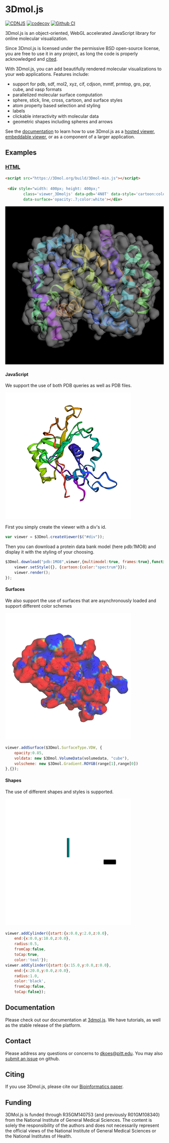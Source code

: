 # 3Dmol.js
[![CDNJS](https://img.shields.io/cdnjs/v/3Dmol.svg)](https://cdnjs.com/libraries/3Dmol)
[![codecov](https://codecov.io/gh/3dmol/3Dmol.js/branch/master/graph/badge.svg)](https://codecov.io/gh/3dmol/3Dmol.js)
[![Github CI](https://github.com/3dmol/3Dmol.js/actions/workflows/CI.yml/badge.svg)](https://github.com/3dmol/3Dmol.js/actions)

3Dmol.js is an object-oriented, WebGL accelerated JavaScript library for online molecular visualization.

Since 3Dmol.js is licensed under the permissive BSD open-source license, you are free to use it in any project, as long the code is properly acknowledged and [cited](http://dx.doi.org/10.1093/bioinformatics/btu829).

With 3Dmol.js, you can add beautifully rendered molecular visualizations to your web applications. Features include:
* support for pdb, sdf, mol2, xyz, cif, cdjson, mmtf, prmtop, gro, pqr, cube, and vasp formats
* parallelized molecular surface computation
* sphere, stick, line, cross, cartoon, and surface styles
* atom property based selection and styling
* labels
* clickable interactivity with molecular data
* geometric shapes including spheres and arrows

See the [documentation](https://3dmol.org/doc/index.html) to learn how to use 3Dmol.js as a [hosted viewer](https://3dmol.org/doc/tutorial-url.html), [embeddable viewer](https://3dmol.org/doc/tutorial-embeddable.html), or as a component of a larger application.

## Examples

### [HTML](https://3dmol.org/doc/tutorial-embeddable.html)

```html
<script src="https://3Dmol.org/build/3Dmol-min.js"></script>     
 
 <div style="width: 400px; height: 400px;" 
        class='viewer_3Dmoljs' data-pdb='4N8T' data-style='cartoon:color=spectrum'
        data-surface='opacity:.7;color:white'></div>
```
![Alt Text](examples/embed.png)

#### JavaScript
We support the use of both PDB queries as well as PDB files.

![Alt Text](examples/example1.png)

First you simply create the viewer with a div's id.
```javascript
var viewer = $3Dmol.createViewer($("#div"));
```
Then you can download a protein data bank model (here pdb:1MO8) and display it with the styling of your choosing.

```javascript
$3Dmol.download("pdb:1MO8",viewer,{multimodel:true, frames:true},function(){
	viewer.setStyle({}, {cartoon:{color:"spectrum"}});
	viewer.render();
});

```
#### Surfaces
We also support the use of surfaces that are asynchronously loaded and support different color schemes

![Alt Text](examples/example2.png)

```javascript
viewer.addSurface($3Dmol.SurfaceType.VDW, {
    opacity:0.85,
    voldata: new $3Dmol.VolumeData(volumedata, "cube"),
    volscheme: new $3Dmol.Gradient.ROYGB(range[1],range[0])
},{});
```

#### Shapes
The use of different shapes and styles is supported.

![Alt Text](examples/example3.png)

```javascript
viewer.addCylinder({start:{x:0.0,y:2.0,z:0.0},
    end:{x:0.0,y:10.0,z:0.0},
    radius:0.5,
    fromCap:false,
    toCap:true,
    color:'teal'});
viewer.addCylinder({start:{x:15.0,y:0.0,z:0.0},
    end:{x:20.0,y:0.0,z:0.0},
    radius:1.0,
    color:'black',
    fromCap:false,
    toCap:false});
```

## Documentation

Please check out our documentation at [3dmol.js](https://3dmol.org/doc/index.html). We have tutorials, as well as the stable release of the platform.

## Contact

Please address any questions or concerns to [dkoes@pitt.edu](mailto:dkoes+3dmol@pitt.edu).
You may also [submit an issue](https://github.com/3dmol/3Dmol.js/issues/new/choose) on github.

## Citing

If you use 3Dmol.js, please cite our [Bioinformatics paper](http://bioinformatics.oxfordjournals.org/content/31/8/1322).

## Funding

3DMol.js is funded through R35GM140753 (and previously R01GM108340) from the National Institute of General Medical Sciences. The content is solely the responsibility of the authors and does not necessarily represent the official views of the National Institute of General Medical Sciences or the National Institutes of Health.
